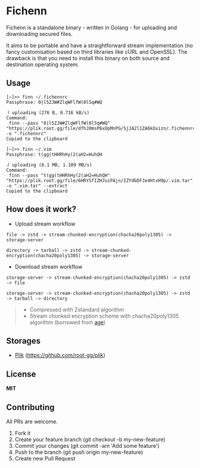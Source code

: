 # Fichenn

Fichenn is a standalone binary - written in Golang - for uploading and downloading secured files.

It aims to be portable and have a straightforward stream implementation (no fancy customisation based on third libraries like cURL and OpenSSL). The drawback is that you need to install this binary on both source and destination operating system.

## Usage

```
[~]>> finn ~/.fichennrc
Passphrase: 0|l5ZJW#ZlqWFlfW(0l5q#WQ

⠸ uploading (276 B, 0.716 kB/s)
Command:
 finn --pass "0|l5ZJW#ZlqWFlfW(0l5q#WQ" "https://plik.root.gg/file/dfhJOmsP6xOpMnPG/SjJA2l1ZA6kOxizn/.fichennrc" -o ".fichennrc"
Copied to the clipboard
```

```
[~]>> finn ~/.vim
Passphrase: t(gg(tHHRhHy(2(aH2=HuhQH

⠼ uploading (8.1 MB, 1.109 MB/s)
Command:
 finn --pass "t(gg(tHHRhHy(2(aH2=HuhQH" "https://plik.root.gg/file/6HRYSfIZH7uiPAjn/IZYdbDFJe4HtxH9p/.vim.tar" -o ".vim.tar" --extract
Copied to the clipboard
```

## How does it work?

- Upload stream workflow

```
file -> zstd -> stream-chunked-encryption(chacha20poly1305) -> storage-server
```
```
directory -> tarball -> zstd -> stream-chunked-encryption(chacha20poly1305) -> storage-server
```

- Download stream workflow

```
storage-server -> stream-chunked-encryption(chacha20poly1305) -> zstd -> file
```
```
storage-server -> stream-chunked-encryption(chacha20poly1305) -> zstd -> tarball -> directory
```

> - Compressed with Zstandard algorithm
> - Stream chunked encryption scheme with chacha20poly1305 algorithm (borrowed from [age](https://github.com/FiloSottile/age))

## Storages

- [Plik](https://plik.root.gg/) (https://github.com/root-gg/plik)

## License

**MIT**


## Contributing

All PRs are welcome.

1. Fork it
2. Create your feature branch (git checkout -b my-new-feature)
3. Commit your changes (git commit -am 'Add some feature')
5. Push to the branch (git push origin my-new-feature)
6. Create new Pull Request